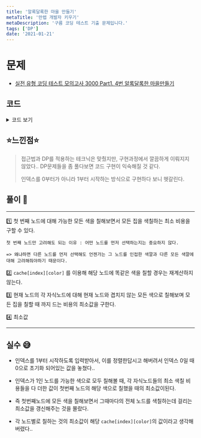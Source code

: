 ```yaml
---
title: '알록달록한 마을 만들기'
metaTitle: '만렙 개발자 키우기'
metaDescription: '구름 코딩 테스트 기출 문제입니다.'
tags: ['DP']
date: '2021-01-21'
---
```


# 문제

- [실전 유형 코딩 테스트 모의고사 3000 Part1. 4번 알록달록한 마을만들기](https://knu.goorm.io/learn/lecture/25446/%EC%8B%A4%EC%A0%84-%EC%9C%A0%ED%98%95-%EC%BD%94%EB%94%A9-%ED%85%8C%EC%8A%A4%ED%8A%B8-%EB%AA%A8%EC%9D%98%EA%B3%A0%EC%82%AC-3000/lesson/1276065/%EB%82%9C%EC%9D%B4%EB%8F%84-5-%EC%95%8C%EB%A1%9D%EB%8B%AC%EB%A1%9D%ED%95%9C-%EB%A7%88%EC%9D%84-%EB%A7%8C%EB%93%A4%EA%B8%B0)

## 코드

<details><summary> 코드 보기 </summary>

```java
import java.io.*;
import java.util.*;

class Main {
    static int n, c, cost[], cache[][];
    static boolean visited[];
    static List<Integer> adj[];
    public static void main(String[] args) throws Exception {
        init();
        solution();
    }

    private static void solution() {
        int ans = 20000;
        for (int i = 1; i <= n; i++)
            Arrays.fill(cache[i], -1);
        Arrays.fill(visited, false);
        for (int i = 1; i <= c; i++) {

            ans = Math.min(ans, dfs(1, c));
        }
        System.out.println(ans);
    }

    private static int dfs(int idx, int color) {
        if(cache[idx][color] != -1) return cache[idx][color];

        List<Integer> here = adj[idx];
        if(here.size() == 0) return cost[color];
        visited[idx] = true;
        int ret = cost[color];
        for (int i = 0; i < here.size(); i++) {
            int there = here.get(i), temp = 987654321;

            if(visited[there]) continue;
            for (int j = 1; j <= c; j++) {
                if(j == color) continue;
                temp = Math.min(temp, dfs(there, j));
            }
            ret += temp;
        }
        visited[idx] = false;
        return cache[idx][color] = ret;
    }

    private static void init() throws IOException {
        BufferedReader br = new BufferedReader(new InputStreamReader(System.in));
        StringTokenizer st = new StringTokenizer(br.readLine());
        n = Integer.parseInt(st.nextToken());
        c = Integer.parseInt(st.nextToken());
        cost = new int[c + 1];
        cache = new int[n + 1][c + 1];
        adj = new List[n + 1];
        visited = new boolean[n+1];
        st = new StringTokenizer(br.readLine());

        for (int i = 0; i <= n; i++)
            adj[i] = new ArrayList<>();
        for (int i = 1; i <= c; i++)
            cost[i] = Integer.parseInt(st.nextToken());
        int a, b;
        for (int i = 0; i < n - 1; i++) {
            st = new StringTokenizer(br.readLine());
            a = Integer.parseInt(st.nextToken());
            b = Integer.parseInt(st.nextToken());
            adj[a].add(b);
            adj[b].add(a);
        }
    }
}

```

</details>

## ⭐️느낀점⭐️

> 접근법과 DP를 적용하는 테크닉은 맞췄지만, 구현과정에서 깔끔하게 이뤄지지 않았다.. DP문제들을 좀 풀다보면 코드 구현이 익숙해질 것 같다.
>
> 인덱스를 0부터가 아니라 1부터 시작하는 방식으로 구현하다 보니 헷갈린다.

## 풀이 📣

<hr/>
1️⃣ 첫 번째 노드에 대해 가능한 모든 색을 칠해보면서 모든 집을 색칠하는 최소 비용을 구할 수 있다.

    첫 번째 노드만 고려해도 되는 이유 : 어떤 노드를 먼저 선택하는지는 중요하지 않다.

    => 왜냐하면 다른 노드를 먼저 선택해도 언젠가는 그 노드를 인접한 색깔과 다른 모든 색깔에 대해 고려해줘야하기 때문이다.

2️⃣ `cache[index][color]` 를 이용해 해당 노드에 똑같은 색을 칠할 경우는 재계산하지 않는다.

3️⃣ 현재 노드의 각 자식노드에 대해 현재 노드와 겹치지 않는 모든 색으로 칠해보며 모든 집을 칠할 때 까지 드는 비용의 최소값을 구한다.

4️⃣ 최소값

<hr/>

## 실수 😅

- 인덱스를 1부터 시작하도록 입력받아서, 이를 정렬한답시고 해버려서 인덱스 0일 때 0으로 초기화 되어있는 값을 놓쳤다..

* 인덱스가 1인 노드를 가능한 색으로 모두 칠해볼 때, 각 자식노드들의 최소 색칠 비용들을 다 더한 값이 첫번째 노드의 해당 색으로 칠했을 때의 최소값이된다.

- 즉 첫번째노드에 모든 색을 칠해보면서 그때마다의 전체 노드를 색칠하는데 걸리는 최소값을 갱신해주는 것을 몰랐다.

* 각 노드별로 칠하는 것의 최소값이 해당 `cache[index][color]`의 값이라고 생각해버렸다..
